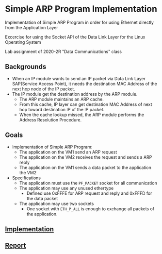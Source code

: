 # Simple ARP Program Implementation

Implementation of Simple ARP Program in order for using Ethernet directly from the Application Layer

Excercise for using the Socket API of the Data Link Layer for the Linux Operating System

Lab assignment of 2020-2R "Data Communications" class

## Backgrounds

- When an IP module wants to send an IP packet via Data Link Layer SAP(Service Access Point), it needs the destination MAC Address of the next hop node of the IP packet.
- The IP module get the destination address by the ARP module.
  - The ARP module maintains an ARP cache.
  - From this cache, IP layer can get destination MAC Address of next hop toward destination IP of the IP packet.
  - When the cache lookup missed, the ARP module performs the Address Resolution Procedure.

## Goals

- Implementation of Simple ARP Program:
  - The application on the VM1 send an ARP request
  - The application on the VM2 receives the request and sends a ARP reply
  - The application on the VM1 sends a data packet to the application the VM2
- Specifications
  - The application must use the `PF_PACKET` socket for all communication
  - The application may use any unused ethertype
    - Defined use 0xFFFE for ARP request and reply and 0xFFFD for the data packet
  - The application may use two sockets
    - One socket with `ETH_P_ALL` is enough to exchange all packets of the application.

## [Implementation](code.c)

## [Report](report.md)
